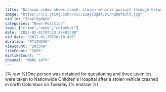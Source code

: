 ```yaml
---
title: "Dashcam video shows crash, stolen vehicle pursuit through Columbus"
image: "https:\/\/i.ytimg.com\/vi\/ISaylQgdACo\/hqdefault.jpg"
vid_id: "ISaylQgdACo"
categories: "News-Politics"
tags: ["crime","news","columbus"]
date: "2022-02-01T07:23:28+03:00"
vid_date: "2022-01-26T20:18:49Z"
duration: "PT12M29S"
viewcount: "203549"
likeCount: "2083"
dislikeCount: ""
channel: "WBNS 10TV"
---
```

{% raw %}One person was detained for questioning and three juveniles were taken to Nationwide Children's Hospital after a stolen vehicle crashed in north Columbus on Tuesday.{% endraw %}
